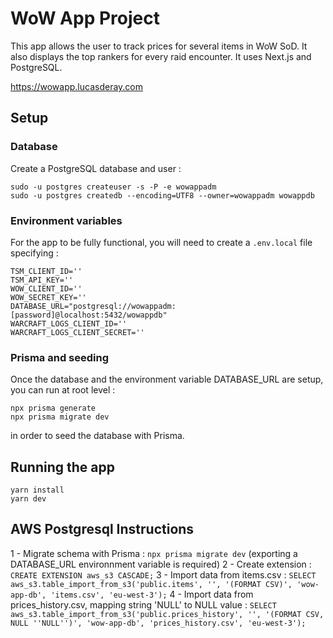 # WoW App Project

This app allows the user to track prices for several items in WoW SoD.
It also displays the top rankers for every raid encounter.
It uses Next.js and PostgreSQL.

https://wowapp.lucasderay.com

## Setup

### Database

Create a PostgreSQL database and user :

```shell
sudo -u postgres createuser -s -P -e wowappadm
sudo -u postgres createdb --encoding=UTF8 --owner=wowappadm wowappdb
```

### Environment variables

For the app to be fully functional, you will need to create a `.env.local` file specifying :

```
TSM_CLIENT_ID=''
TSM_API_KEY=''
WOW_CLIENT_ID=''
WOW_SECRET_KEY=''
DATABASE_URL="postgresql://wowappadm:[password]@localhost:5432/wowappdb"
WARCRAFT_LOGS_CLIENT_ID=''
WARCRAFT_LOGS_CLIENT_SECRET=''
```

### Prisma and seeding

Once the database and the environment variable DATABASE_URL are setup, you can run at root level :
```
npx prisma generate
npx prisma migrate dev
```
in order to seed the database with Prisma.


## Running the app

```
yarn install
yarn dev
```

## AWS Postgresql Instructions

1 - Migrate schema with Prisma : `npx prisma migrate dev` (exporting a DATABASE_URL environnment variable is required)
2 - Create extension : `CREATE EXTENSION aws_s3 CASCADE;`
3 - Import data from items.csv : `SELECT aws_s3.table_import_from_s3('public.items', '', '(FORMAT CSV)', 'wow-app-db', 'items.csv', 'eu-west-3');`
4 - Import data from prices_history.csv, mapping string 'NULL' to NULL value : 
`SELECT aws_s3.table_import_from_s3('public.prices_history', '', '(FORMAT CSV, NULL ''NULL'')', 'wow-app-db', 'prices_history.csv', 'eu-west-3');`
